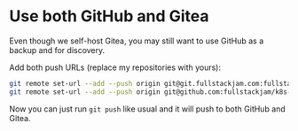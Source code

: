 # Use both GitHub and Gitea

Even though we self-host Gitea, you may still want to use GitHub as a backup and for discovery.

Add both push URLs (replace my repositories with yours):

```sh
git remote set-url --add --push origin git@git.fullstackjam.com:fullstackjam/k8s-gitops
git remote set-url --add --push origin git@github.com:fullstackjam/k8s-gitops
```

Now you can just run `git push` like usual and it will push to both GitHub and Gitea.
